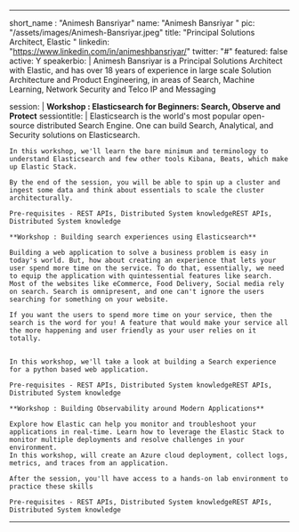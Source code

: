 ---

short_name : "Animesh Bansriyar"
name: "Animesh Bansriyar "
pic: "/assets/images/Animesh-Bansriyar.jpeg"
title: "Principal Solutions Architect, Elastic "
linkedin: "https://www.linkedin.com/in/animeshbansriyar/"
twitter: "#"
featured: false
active: Y
speakerbio: |
    Animesh Bansriyar is a Principal Solutions Architect with Elastic, and has over 18 years of experience in large scale Solution Architecture and Product Engineering, in areas of Search, Machine Learning, Network Security and Telco IP and Messaging  

session: |
    **Workshop : Elasticsearch for Beginners: Search, Observe and Protect**
sessiontitle: |
    Elasticsearch is the world's most popular open-source distributed Search Engine. One can build Search, Analytical, and Security solutions on Elasticsearch. 

    In this workshop, we'll learn the bare minimum and terminology to understand Elasticsearch and few other tools Kibana, Beats, which make up Elastic Stack. 

    By the end of the session, you will be able to spin up a cluster and ingest some data and think about essentials to scale the cluster architecturally. 

    Pre-requisites - REST APIs, Distributed System knowledgeREST APIs, Distributed System knowledge

    **Workshop : Building search experiences using Elasticsearch**

    Building a web application to solve a business problem is easy in today's world. But, how about creating an experience that lets your user spend more time on the service. To do that, essentially, we need to equip the application with quintessential features like search. Most of the websites like eCommerce, Food Delivery, Social media rely on search. Search is omnipresent, and one can't ignore the users searching for something on your website.

    If you want the users to spend more time on your service, then the search is the word for you! A feature that would make your service all the more happening and user friendly as your user relies on it totally.


    In this workshop, we'll take a look at building a Search experience for a python based web application. 

    Pre-requisites - REST APIs, Distributed System knowledgeREST APIs, Distributed System knowledge

    **Workshop : Building Observability around Modern Applications**

    Explore how Elastic can help you monitor and troubleshoot your applications in real-time. Learn how to leverage the Elastic Stack to monitor multiple deployments and resolve challenges in your environment. 
    In this workshop, will create an Azure cloud deployment, collect logs, metrics, and traces from an application. 

    After the session, you'll have access to a hands-on lab environment to practice these skills

    Pre-requisites - REST APIs, Distributed System knowledgeREST APIs, Distributed System knowledge

    
---